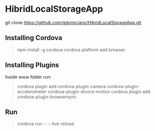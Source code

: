 # HibridLocalStorageApp

git clone https://github.com/gdomiciano/HibridLocalStorageApp.git

Installing Cordova
-------

> npm install -g cordova
> cordova platform add browser

Installing Plugins
-------

Inside www folder run:
> cordova plugin add cordova-plugin-camera cordova-plugin-accelerometer cordova-plugin-device-motion 
> cordova plugin add cordova-plugin-browsersync

Run
-------

> cordova run -- --live-reload
